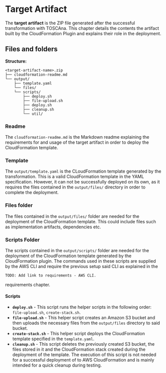# Target Artifact

The **target artifact** is the ZIP file generated after the successful transformation with TOSCAna. This chapter details the contents the artifact built by the CloudFormation Plugin and explains their role in the deployment.

## Files and folders

**Structure:**

```text
<target-artifact-name>.zip
├── cloudformation-readme.md
└── output/
    ├── template.yaml
    └── files/
    └── scripts/
        ├── deploy.sh
        ├── file-upload.sh
        ├── deploy.sh
        ├── cleanup.sh
        └── util/
```

### Readme

The `cloudformation-readme.md` is the Markdown readme explaining the requirements for and usage of the target artifact in order to deploy the CloudFormation template.

### Template

The `output/template.yaml` is the CLoudFormation template generated by the transformation. This is a valid CloudFormation template in the YAML specification. However, it can not be successfully deployed on its own, as it requires the files contained in the `output/files/` directory in order to complete the deployment.

### Files folder

The files contained in the `output/files/` folder are needed for the deployment of the CloudFormation template. This could include files such as implementation artifacts, dependencies etc.

### Scripts Folder

The scripts contained in the `output/scripts/` folder are needed for the deployment of the CloudFormation template generated by the CloudFormation plugin. The commands used in these scripts are supplied by the AWS CLI and require the previous setup said CLI as explained in the 

    TODO: Add link to requirements - AWS CLI.

requirements chapter.

#### Scripts

- **`deploy.sh`** - This script runs the helper scripts in the following order: `file-upload.sh`, `create-stack.sh`.
- **`file-upload.sh`** - This helper script creates an Amazon S3 bucket and then uploads the necessary files from the `output/files` directory to said bucket.
- **`create-stack.sh`** - This helper script deploys the CloudFormation template specified in the `template.yaml`.
- **`cleanup.sh`** - This script deletes the previously created S3 bucket, the files stored in it and the CloudFormation stack created during the deployment of the template. The execution of this script is not needed for a successful deployment of to AWS CloudFormation and is mainly intended for a quick cleanup during testing.
